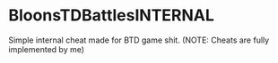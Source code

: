 # BloonsTDBattlesINTERNAL
Simple internal cheat made for BTD game shit. (NOTE: Cheats are fully implemented by me)
